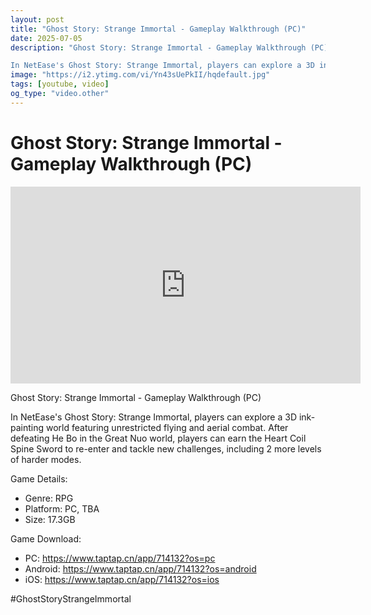 ```yaml
---
layout: post
title: "Ghost Story: Strange Immortal - Gameplay Walkthrough (PC)"
date: 2025-07-05
description: "Ghost Story: Strange Immortal - Gameplay Walkthrough (PC)

In NetEase's Ghost Story: Strange Immortal, players can explore a 3D ink-painting world featu..."
image: "https://i2.ytimg.com/vi/Yn43sUePkII/hqdefault.jpg"
tags: [youtube, video]
og_type: "video.other"
---
```


<script type="application/ld+json">
{
  "@context": "http://schema.org",
  "@type": "VideoObject",
  "name": "Ghost Story: Strange Immortal - Gameplay Walkthrough (PC)",
  "description": "Ghost Story: Strange Immortal - Gameplay Walkthrough (PC)\n\nIn NetEase's Ghost Story: Strange Immortal, players can explore a 3D ink-painting world featuring unrestricted flying and aerial combat. After defeating He Bo in the Great Nuo world, players can earn the Heart Coil Spine Sword to re-enter and tackle new challenges, including 2 more levels of harder modes. \n\nGame Details:\n\n- Genre: RPG\n- Platform: PC, TBA\n- Size: 17.3GB\n\nGame Download:\n\n- PC: https://www.taptap.cn/app/714132?os=pc\n- Android: https://www.taptap.cn/app/714132?os=android\n- iOS: https://www.taptap.cn/app/714132?os=ios\n\n#GhostStoryStrangeImmortal",
  "thumbnailUrl": "https://i2.ytimg.com/vi/Yn43sUePkII/hqdefault.jpg",
  "uploadDate": "2025-07-05T11:00:54",
  "embedUrl": "https://www.youtube.com/embed/Yn43sUePkII",
  "publisher": {
    "@type": "Person",
    "name": "Celo Zaga"
  },
  "mainEntityOfPage": {
    "@type": "WebPage",
    "@id": "https://celozaga.github.io/2025/07/05/ghost-story:-strange-immortal---gameplay-walkthrough-(pc)-Yn43sUePkII.html"
  },
  "duration": "PT0M0S"
}
</script>

<script type="application/ld+json">
{
  "@context": "http://schema.org",
  "@type": "BlogPosting",
  "headline": "Ghost Story: Strange Immortal - Gameplay Walkthrough (PC)",
  "image": "https://i2.ytimg.com/vi/Yn43sUePkII/hqdefault.jpg",
  "publisher": {
    "@type": "Person",
    "name": "Celo Zaga"
  },
  "url": "https://celozaga.github.io/2025/07/05/ghost-story:-strange-immortal---gameplay-walkthrough-(pc)-Yn43sUePkII.html",
  "datePublished": "2025-07-05T11:00:54",
  "dateCreated": "2025-07-05T11:00:54",
  "dateModified": "2025-07-05T11:00:54",
  "description": "Ghost Story: Strange Immortal - Gameplay Walkthrough (PC)\n\nIn NetEase's Ghost Story: Strange Immortal, players can explore a 3D ink-painting world featu...",
  "author": {
    "@type": "Person",
    "name": "Celo Zaga"
  },
  "mainEntityOfPage": {
    "@type": "WebPage",
    "@id": "https://celozaga.github.io/2025/07/05/ghost-story:-strange-immortal---gameplay-walkthrough-(pc)-Yn43sUePkII.html"
  }
}
</script>

<h1 class="youtube-post-title">Ghost Story: Strange Immortal - Gameplay Walkthrough (PC)</h1>

<iframe width="560" height="315" src="https://www.youtube.com/embed/Yn43sUePkII" class="youtube-post-embed" frameborder="0" allowfullscreen></iframe>

<p class="youtube-post-description">Ghost Story: Strange Immortal - Gameplay Walkthrough (PC)

In NetEase's Ghost Story: Strange Immortal, players can explore a 3D ink-painting world featuring unrestricted flying and aerial combat. After defeating He Bo in the Great Nuo world, players can earn the Heart Coil Spine Sword to re-enter and tackle new challenges, including 2 more levels of harder modes. 

Game Details:

- Genre: RPG
- Platform: PC, TBA
- Size: 17.3GB

Game Download:

- PC: https://www.taptap.cn/app/714132?os=pc
- Android: https://www.taptap.cn/app/714132?os=android
- iOS: https://www.taptap.cn/app/714132?os=ios

#GhostStoryStrangeImmortal</p>
